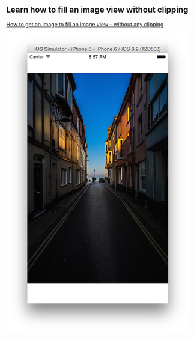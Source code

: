## Learn how to fill an image view without clipping

[How to get an image to fill an image view – without any clipping](http://roadfiresoftware.com/2015/03/how-to-get-an-image-to-fill-an-image-view-without-any-clipping/)

![](Screenshot.png)

